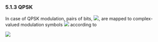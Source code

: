 ### 5.1.3 QPSK

In case of QPSK modulation, pairs of bits, ![](media/image53.wmf), are
mapped to complex-valued modulation symbols ![](media/image50.wmf)
according to

![](media/image54.wmf)